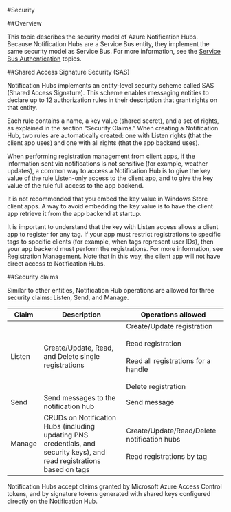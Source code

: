 <properties
    pageTitle="Security for Notification Hubs"
    description="This topic explains security for Azure notification hubs."
    services="notification-hubs"
    documentationCenter=".net"
    authors="ysxu"
    manager="erikre"
    editor=""/>

<tags
    ms.service="notification-hubs"
    ms.workload="mobile"
    ms.tgt_pltfrm="mobile-multiple"
    ms.devlang="multiple"
    ms.topic="article"
    ms.date="06/29/2016"
    ms.author="yuaxu"/>

#<a name="security"></a>Security

##<a name="overview"></a>Overview

This topic describes the security model of Azure Notification Hubs. Because Notification Hubs are a Service Bus entity, they implement the same security model as Service Bus. For more information, see the [Service Bus Authentication](https://msdn.microsoft.com/library/azure/dn155925.aspx) topics.

##<a name="shared-access-signature-security-sas"></a>Shared Access Signature Security (SAS) 

Notification Hubs implements an entity-level security scheme called SAS (Shared Access Signature). This scheme enables messaging entities to declare up to 12 authorization rules in their description that grant rights on that entity.

Each rule contains a name, a key value (shared secret), and a set of rights, as explained in the section “Security Claims.” When creating a Notification Hub, two rules are automatically created: one with Listen rights (that the client app uses) and one with all rights (that the app backend uses).

When performing registration management from client apps, if the information sent via notifications is not sensitive (for example, weather updates), a common way to access a Notification Hub is to give the key value of the rule Listen-only access to the client app, and to give the key value of the rule full access to the app backend.

It is not recommended that you embed the key value in Windows Store client apps. A way to avoid embedding the key value is to have the client app retrieve it from the app backend at startup.

It is important to understand that the key with Listen access allows a client app to register for any tag. If your app must restrict registrations to specific tags to specific clients (for example, when tags represent user IDs), then your app backend must perform the registrations. For more information, see Registration Management. Note that in this way, the client app will not have direct access to Notification Hubs.

##<a name="security-claims"></a>Security claims

Similar to other entities, Notification Hub operations are allowed for three security claims: Listen, Send, and Manage.

| Claim | Description | Operations allowed |
|-------|-------------|--------------------|
| Listen | Create/Update, Read, and Delete single registrations | Create/Update registration<br><br>Read registration<br><br>Read all registrations for a handle<br><br>Delete registration |
| Send | Send messages to the notification hub | Send message |
| Manage | CRUDs on Notification Hubs (including updating PNS credentials, and security keys), and read registrations based on tags | Create/Update/Read/Delete notification hubs<br><br>Read registrations by tag |


Notification Hubs accept claims granted by Microsoft Azure Access Control tokens, and by signature tokens generated with shared keys configured directly on the Notification Hub.